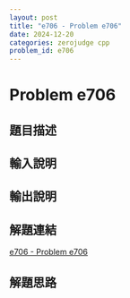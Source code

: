 ```yaml
---
layout: post
title: "e706 - Problem e706"
date: 2024-12-20
categories: zerojudge cpp
problem_id: e706
---
```


# Problem e706

## 題目描述



## 輸入說明



## 輸出說明



## 解題連結

[e706 - Problem e706](https://zerojudge.tw/ShowProblem?problemid=e706)

## 解題思路

